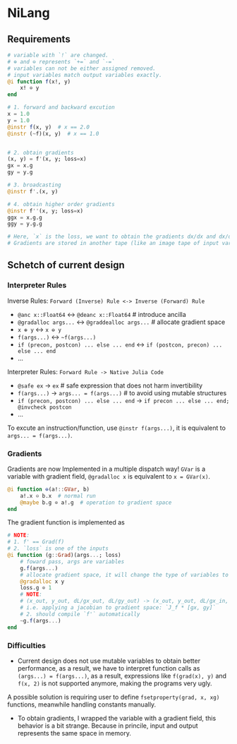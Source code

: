 # NiLang

## Requirements
```julia
# variable with `!` are changed.
# ⊕ and ⊖ represents `+=` and `-=`
# variables can not be either assigned removed.
# input variables match output variables exactly.
@i function f(x!, y)
    x! ⊕ y
end

# 1. forward and backward excution
x = 1.0
y = 1.0
@instr f(x, y)  # x == 2.0
@instr (~f)(x, y)  # x == 1.0


# 2. obtain gradients
(x, y) = f'(x, y; loss=x)
gx = x.g
gy = y.g

# 3. broadcasting
@instr f'.(x, y)

# 4. obtain higher order gradients
@instr f''(x, y; loss=x)
ggx = x.g.g
ggy = y.g.g

# Here, `x` is the loss, we want to obtain the gradients dx/dx and dx/dy.
# Gradients are stored in another tape (like an image tape of input variables).
```

## Schetch of current design
### Interpreter Rules

Inverse Rules: `Forward (Inverse) Rule <-> Inverse (Forward) Rule`
* `@anc x::Float64` <-> `@deanc x::Float64`  # introduce ancilla
* `@gradalloc args...` <-> `@graddealloc args...`  # allocate gradient space
* `x ⊕ y` <-> `x ⊖ y`
* `f(args...)` <-> `~f(args...)`
* `if (precon, postcon) ... else ... end` <-> `if (postcon, precon) ... else ... end`
* ...

Interpreter Rules: `Forward Rule -> Native Julia Code`
* `@safe ex` -> `ex`  # safe expression that does not harm invertibility
* `f(args...)` -> `args... = f(args...)`  # to avoid using mutable structures
* `if (precon, postcon) ... else ... end` -> `if precon ... else ... end; @invcheck postcon`
* ...

To excute an instruction/function, use `@instr f(args...)`, it is equivalent to `args... = f(args...)`.

### Gradients
Gradients are now Implemented in a multiple dispatch way!
`GVar` is a variable with gradient field, `@gradalloc x` is equivalent to `x = GVar(x)`.
```julia
@i function ⊖(a!::GVar, b)
    a!.x ⊖ b.x  # normal run
    @maybe b.g ⊕ a!.g  # operation to gradient space
end
```

The gradient function is implemented as
```julia
# NOTE:
# 1. f' == Grad(f)
# 2. `loss` is one of the inputs
@i function (g::Grad)(args...; loss)
    # foward pass, args are variables
    g.f(args...)
    # allocate gradient space, it will change the type of variables to `Grad`!
    @gradalloc x y
    loss.g ⊕ 1
    # NOTE:
    # (x_out, y_out, dL/gx_out, dL/gy_out) -> (x_out, y_out, dL/gx_in, dL/gx_in)
    # i.e. applying a jacobian to gradient space: `J_f * [gx, gy]`
    # 2. should compile `f'` automatically
    ~g.f(args...)
end
```

### Difficulties
* Current design does not use mutable variables to obtain better performance, as a result, we have to interpret function calls as `(args...) = f(args...)`, as a result, expressions like `f(grad(x), y)` and `f(x, 2)` is not supported anymore, making the programs very ugly.

A possible solution is requiring user to define `fsetproperty(grad, x, xg)` functions, meanwhile handling constants manually.

* To obtain gradients, I wrapped the variable with a gradient field, this behavior is a bit strange. Because in princile, input and output represents the same space in memory.
